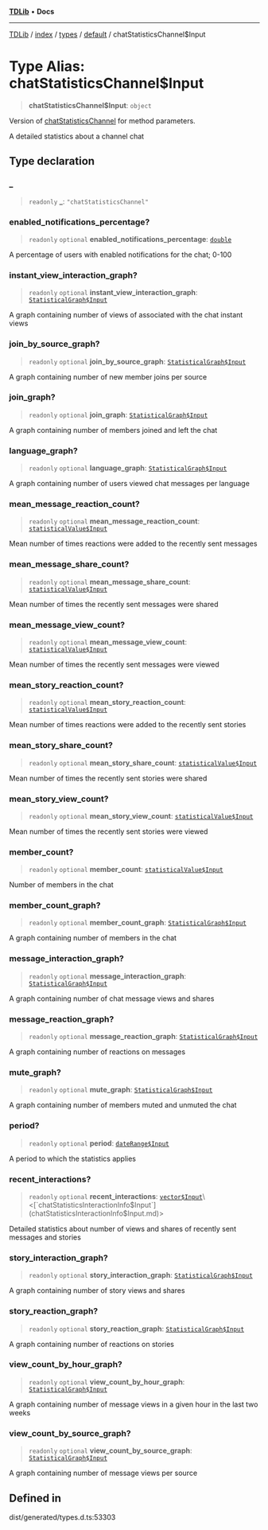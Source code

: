 [**TDLib**](../../../../../../README.md) • **Docs**

***

[TDLib](../../../../../../modules.md) / [index](../../../../../README.md) / [types](../../../README.md) / [default](../README.md) / chatStatisticsChannel$Input

# Type Alias: chatStatisticsChannel$Input

> **chatStatisticsChannel$Input**: `object`

Version of [chatStatisticsChannel](chatStatisticsChannel.md) for method parameters.

A detailed statistics about a channel chat

## Type declaration

### \_

> `readonly` **\_**: `"chatStatisticsChannel"`

### enabled\_notifications\_percentage?

> `readonly` `optional` **enabled\_notifications\_percentage**: [`double`](double.md)

A percentage of users with enabled notifications for the chat; 0-100

### instant\_view\_interaction\_graph?

> `readonly` `optional` **instant\_view\_interaction\_graph**: [`StatisticalGraph$Input`](StatisticalGraph$Input.md)

A graph containing number of views of associated with the chat instant views

### join\_by\_source\_graph?

> `readonly` `optional` **join\_by\_source\_graph**: [`StatisticalGraph$Input`](StatisticalGraph$Input.md)

A graph containing number of new member joins per source

### join\_graph?

> `readonly` `optional` **join\_graph**: [`StatisticalGraph$Input`](StatisticalGraph$Input.md)

A graph containing number of members joined and left the chat

### language\_graph?

> `readonly` `optional` **language\_graph**: [`StatisticalGraph$Input`](StatisticalGraph$Input.md)

A graph containing number of users viewed chat messages per language

### mean\_message\_reaction\_count?

> `readonly` `optional` **mean\_message\_reaction\_count**: [`statisticalValue$Input`](statisticalValue$Input.md)

Mean number of times reactions were added to the recently sent messages

### mean\_message\_share\_count?

> `readonly` `optional` **mean\_message\_share\_count**: [`statisticalValue$Input`](statisticalValue$Input.md)

Mean number of times the recently sent messages were shared

### mean\_message\_view\_count?

> `readonly` `optional` **mean\_message\_view\_count**: [`statisticalValue$Input`](statisticalValue$Input.md)

Mean number of times the recently sent messages were viewed

### mean\_story\_reaction\_count?

> `readonly` `optional` **mean\_story\_reaction\_count**: [`statisticalValue$Input`](statisticalValue$Input.md)

Mean number of times reactions were added to the recently sent stories

### mean\_story\_share\_count?

> `readonly` `optional` **mean\_story\_share\_count**: [`statisticalValue$Input`](statisticalValue$Input.md)

Mean number of times the recently sent stories were shared

### mean\_story\_view\_count?

> `readonly` `optional` **mean\_story\_view\_count**: [`statisticalValue$Input`](statisticalValue$Input.md)

Mean number of times the recently sent stories were viewed

### member\_count?

> `readonly` `optional` **member\_count**: [`statisticalValue$Input`](statisticalValue$Input.md)

Number of members in the chat

### member\_count\_graph?

> `readonly` `optional` **member\_count\_graph**: [`StatisticalGraph$Input`](StatisticalGraph$Input.md)

A graph containing number of members in the chat

### message\_interaction\_graph?

> `readonly` `optional` **message\_interaction\_graph**: [`StatisticalGraph$Input`](StatisticalGraph$Input.md)

A graph containing number of chat message views and shares

### message\_reaction\_graph?

> `readonly` `optional` **message\_reaction\_graph**: [`StatisticalGraph$Input`](StatisticalGraph$Input.md)

A graph containing number of reactions on messages

### mute\_graph?

> `readonly` `optional` **mute\_graph**: [`StatisticalGraph$Input`](StatisticalGraph$Input.md)

A graph containing number of members muted and unmuted the chat

### period?

> `readonly` `optional` **period**: [`dateRange$Input`](dateRange$Input.md)

A period to which the statistics applies

### recent\_interactions?

> `readonly` `optional` **recent\_interactions**: [`vector$Input`](vector$Input.md)\<[`chatStatisticsInteractionInfo$Input`](chatStatisticsInteractionInfo$Input.md)\>

Detailed statistics about number of views and shares of recently sent messages and stories

### story\_interaction\_graph?

> `readonly` `optional` **story\_interaction\_graph**: [`StatisticalGraph$Input`](StatisticalGraph$Input.md)

A graph containing number of story views and shares

### story\_reaction\_graph?

> `readonly` `optional` **story\_reaction\_graph**: [`StatisticalGraph$Input`](StatisticalGraph$Input.md)

A graph containing number of reactions on stories

### view\_count\_by\_hour\_graph?

> `readonly` `optional` **view\_count\_by\_hour\_graph**: [`StatisticalGraph$Input`](StatisticalGraph$Input.md)

A graph containing number of message views in a given hour in the last two weeks

### view\_count\_by\_source\_graph?

> `readonly` `optional` **view\_count\_by\_source\_graph**: [`StatisticalGraph$Input`](StatisticalGraph$Input.md)

A graph containing number of message views per source

## Defined in

dist/generated/types.d.ts:53303
